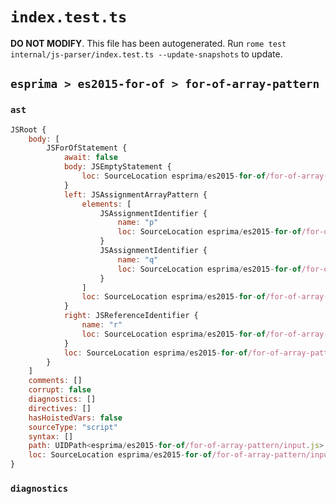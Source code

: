 # `index.test.ts`

**DO NOT MODIFY**. This file has been autogenerated. Run `rome test internal/js-parser/index.test.ts --update-snapshots` to update.

## `esprima > es2015-for-of > for-of-array-pattern`

### `ast`

```javascript
JSRoot {
	body: [
		JSForOfStatement {
			await: false
			body: JSEmptyStatement {
				loc: SourceLocation esprima/es2015-for-of/for-of-array-pattern/input.js 1:17-1:18
			}
			left: JSAssignmentArrayPattern {
				elements: [
					JSAssignmentIdentifier {
						name: "p"
						loc: SourceLocation esprima/es2015-for-of/for-of-array-pattern/input.js 1:6-1:7 (p)
					}
					JSAssignmentIdentifier {
						name: "q"
						loc: SourceLocation esprima/es2015-for-of/for-of-array-pattern/input.js 1:9-1:10 (q)
					}
				]
				loc: SourceLocation esprima/es2015-for-of/for-of-array-pattern/input.js 1:5-1:11
			}
			right: JSReferenceIdentifier {
				name: "r"
				loc: SourceLocation esprima/es2015-for-of/for-of-array-pattern/input.js 1:15-1:16 (r)
			}
			loc: SourceLocation esprima/es2015-for-of/for-of-array-pattern/input.js 1:0-1:18
		}
	]
	comments: []
	corrupt: false
	diagnostics: []
	directives: []
	hasHoistedVars: false
	sourceType: "script"
	syntax: []
	path: UIDPath<esprima/es2015-for-of/for-of-array-pattern/input.js>
	loc: SourceLocation esprima/es2015-for-of/for-of-array-pattern/input.js 1:0-2:0
}
```

### `diagnostics`

```

```
